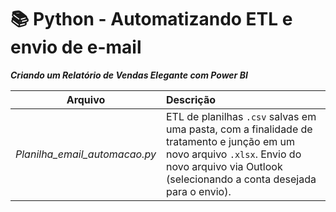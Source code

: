# 📚 **Python** - Automatizando ETL e envio de e-mail 
***Criando um Relatório de Vendas Elegante com Power BI***

|Arquivo|Descrição|
|:-----:|:-----|
|*Planilha_email_automacao.py* | ETL de planilhas `.csv` salvas em uma pasta, com a finalidade de tratamento e junção em um novo arquivo `.xlsx`. Envio do novo arquivo via Outlook (selecionando a conta desejada para o envio).|
